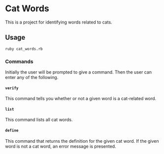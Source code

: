 # Cat Words

This is a project for identifying words related to cats.

## Usage

```sh
ruby cat_words.rb
```

### Commands

Initially the user will be prompted to give a command.
Then the user can enter any of the following.

#### `verify`

This command tells you whether or not a given word is a cat-related word.

#### `list`

This command lists all cat words.

#### `define`

This command that returns the definition for the given cat word.
If the given word is not a cat word, an error message is presented.
